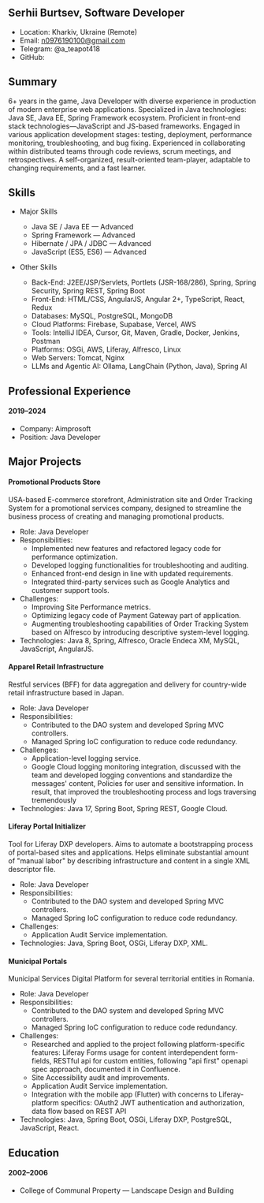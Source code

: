 ## Serhii Burtsev, Software Developer

- Location: Kharkiv, Ukraine (Remote)
- Email: n0976190100@gmail.com
- Telegram: @a_teapot418
- GitHub:

## Summary

6+ years in the game, Java Developer with diverse experience in production of modern enterprise web applications. Specialized in Java technologies: Java SE, Java EE, Spring Framework ecosystem. Proficient in front-end stack technologies—JavaScript and JS-based frameworks. Engaged in various application development stages: testing, deployment, performance monitoring, troubleshooting, and bug fixing. Experienced in collaborating within distributed teams through code reviews, scrum meetings, and retrospectives. A self-organized, result-oriented team-player, adaptable to changing requirements, and a fast learner.


## Skills

- Major Skills
    - Java SE / Java EE — Advanced
    - Spring Framework — Advanced
    - Hibernate / JPA / JDBC — Advanced
    - JavaScript (ES5, ES6) — Advanced


- Other Skills
    - Back-End: J2EE/JSP/Servlets, Portlets (JSR-168/286), Spring, Spring Security, Spring REST, Spring Boot
    - Front-End: HTML/CSS, AngularJS, Angular 2+, TypeScript, React, Redux
    - Databases: MySQL, PostgreSQL, MongoDB
    - Cloud Platforms: Firebase, Supabase, Vercel, AWS
    - Tools: IntelliJ IDEA, Cursor, Git, Maven, Gradle, Docker, Jenkins, Postman
    - Platforms: OSGi, AWS, Liferay, Alfresco, Linux
    - Web Servers: Tomcat, Nginx
    - LLMs and Agentic AI: Ollama, LangChain (Python, Java), Spring AI



## Professional Experience

#### 2019–2024

- Company: Aimprosoft
- Position: Java Developer



## Major Projects

#### Promotional Products Store

USA-based E-commerce storefront, Administration site and Order Tracking System for a promotional services company, designed to streamline the business process of creating and managing promotional products.

- Role: Java Developer
- Responsibilities:
    - Implemented new features and refactored legacy code for performance optimization.
    - Developed logging functionalities for troubleshooting and auditing.
    - Enhanced front-end design in line with updated requirements.
    - Integrated third-party services such as Google Analytics and customer support tools.
- Challenges:
    - Improving Site Performance metrics.
    - Optimizing legacy code of Payment Gateway part of application.
    - Augmenting troubleshooting capabilities of Order Tracking System based on Alfresco by introducing descriptive system-level logging.
- Technologies: Java 8, Spring, Alfresco, Oracle Endeca XM, MySQL, JavaScript, AngularJS.

#### Apparel Retail Infrastructure

Restful services (BFF) for data aggregation and delivery for country-wide retail infrastructure based in Japan.

- Role: Java Developer
- Responsibilities:
    - Contributed to the DAO system and developed Spring MVC controllers.
    - Managed Spring IoC configuration to reduce code redundancy.
- Challenges:
    - Application-level logging service.
    - Google Cloud logging monitoring integration, discussed with the team and developed logging conventions and standardize the messages' content, Policies for user and sensitive information. In result, that improved the troubleshooting process and logs traversing tremendously
- Technologies: Java 17, Spring Boot, Spring REST, Google Cloud.

#### Liferay Portal Initializer

Tool for Liferay DXP developers. Aims to automate a bootstrapping process of portal-based sites and applications. Helps eliminate substantial amount of "manual labor" by describing infrastructure and content in a single XML descriptor file.

- Role: Java Developer
- Responsibilities:
    - Contributed to the DAO system and developed Spring MVC controllers.
    - Managed Spring IoC configuration to reduce code redundancy.
- Challenges:
    - Application Audit Service implementation.
- Technologies: Java, Spring Boot, OSGi, Liferay DXP, XML.

#### Municipal Portals

Municipal Services Digital Platform for several territorial entities in Romania.

- Role: Java Developer
- Responsibilities:
    - Contributed to the DAO system and developed Spring MVC controllers.
    - Managed Spring IoC configuration to reduce code redundancy.
- Challenges:
    - Researched and applied to the project following platform-specific features: Liferay Forms usage for content interdependent form-fields, RESTful api for custom entities, following "api first" openapi spec approach, documented it in Confluence.
    - Site Accessibility audit and improvements.
    - Application Audit Service implementation.
    - Integration with the mobile app (Flutter) with concerns to Liferay-platform specifics: OAuth2 JWT authentication and authorization, data flow based on REST API
- Technologies: Java, Spring Boot, OSGi, Liferay DXP, PostgreSQL, JavaScript, React.



## Education

#### 2002–2006

- College of Communal Property — Landscape Design and Building